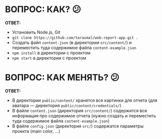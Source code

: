 # ВОПРОС: КАК? :confused:
**ОТВЕТ:**
- Установить Node.js, Git
- `git clone https://github.com/tarasmal/web-report-app.git .`
- Создать файл `content.json` (в директории `src/content/`) и переместить туда содержимое файла `content-example.json`
- `npm install` в директории с проектом
- `npm start` в директории с проектом

# ВОПРОС: КАК МЕНЯТЬ? :confused:
**ОТВЕТ:**
- В директории `public/content/` хранятся все картинки для отчета (для аватара — директория `public/content/credentials/`)
- В файле `content.json` (директория `src/content/`) содержится вся информация про содержимое отчета (нужно создать и переместить туда содержимое файла `content-example.json`)
- В файле `config.json` (директория `src/`) содержатся параметры проекта (main color, ...)
